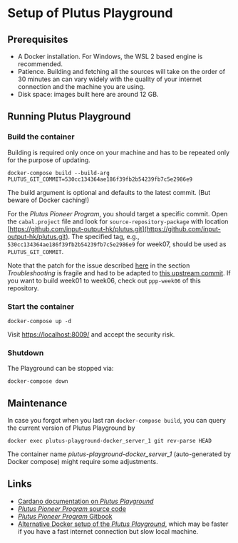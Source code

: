 # Setup of Plutus Playground

## Prerequisites
* A Docker installation. For Windows, the WSL 2 based engine is recommended.
* Patience. Building and fetching all the sources will take on the order of 30 minutes an can vary widely with the quality of your internet connection and the machine you are using.
* Disk space: images built here are around 12 GB. 

## Running Plutus Playground
### Build the container
Building is required only once on your machine and has to be repeated only for the purpose of updating.
```
docker-compose build --build-arg PLUTUS_GIT_COMMIT=530cc134364ae186f39fb2b54239fb7c5e2986e9
```
The build argument is optional and defaults to the latest commit. (But beware of Docker caching!)

For the *Plutus Pioneer Program*, you should target a specific commit. Open the `cabal.project` file and look for `source-repository-package` with location [https://github.com/input-output-hk/plutus.git](https://github.com/input-output-hk/plutus.git). The specified tag, e.g., `530cc134364ae186f39fb2b54239fb7c5e2986e9` for week07, should be used as `PLUTUS_GIT_COMMIT`.

Note that the patch for the issue described [here](https://docs.plutus-community.com/docs/setup/WindowsWSL.html) in the section *Troubleshooting* is fragile and had to be adapted to [this upstream commit](https://github.com/input-output-hk/plutus/commit/d9a840894576a9bec3274c8b0d349a93f6f86ac3). If you want to build week01 to week06, check out `ppp-week06` of this repository.

### Start the container
```
docker-compose up -d
```

Visit [https://localhost:8009/](https://localhost:8009/) and accept the security risk.

### Shutdown
The Playground can be stopped via:
```
docker-compose down
```


## Maintenance 
In case you forgot when you last ran `docker-compose build`, you can query the current version of Plutus Playground by
```
docker exec plutus-playground-docker_server_1 git rev-parse HEAD
```
The container name *plutus-playground-docker_server_1* (auto-generated by Docker compose) might require some adjustments.

## Links
* [Cardano documentation on *Plutus Playground*](https://docs.cardano.org/projects/plutus/en/latest/plutus/tutorials/plutus-playground.html])
* [*Plutus Pioneer Program* source code](https://github.com/input-output-hk/plutus-pioneer-program)
* [*Plutus Pioneer Program* Gitbook](https://docs.plutus-community.com)
* [Alternative Docker setup of the *Plutus Playground*](https://github.com/maccam912/ppp), which may be faster if you have a fast internet connection but slow local machine.
